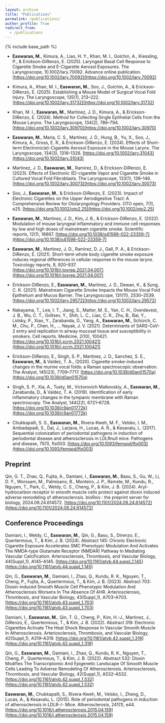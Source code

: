 ```yaml
---
layout: archive
title: "Publications"
permalink: /publications/
author_profile: True
redirect_from:
  - /publications
---
```


{% include base_path %}

- **Easwaran, M.**, Kimura, A., Liao, H. Y., Khan, M. I., Golchin, A., Kiessling, P., & Erickson-DiRenzo, E. (2025). Laryngeal Basal Cell Response to Cigarette Smoke and E-Cigarette Aerosol Exposures. The Laryngoscope, 10.1002/lary.70092. Advance online publication. [https://doi.org/10.1002/lary.70092](https://doi.org/10.1002/lary.70092)
  
- Kimura, A., Khan, M. I., **Easwaran, M.**, Soo, J., Golchin, A., & Erickson-DiRenzo, E. (2025). Establishing a Mouse Model of Surgical Vocal Fold Injury. The Laryngoscope, 135(1), 213–222. [https://doi.org/10.1002/lary.31732](https://doi.org/10.1002/lary.31732)

- Khan, M. I., **Easwaran, M.**, Martinez, J. D., Kimura, A., & Erickson-DiRenzo, E. (2024). Method for Collecting Single Epithelial Cells from the Mouse Larynx. The Laryngoscope, 134(2), 786–794. [https://doi.org/10.1002/lary.30970](https://doi.org/10.1002/lary.30970)

- **Easwaran, M.**, Maria, C. S., Martinez, J. D., Hung, B., Yu, X., Soo, J., Kimura, A., Gross, E. R., & Erickson-DiRenzo, E. (2024). Effects of Short-term Electronic(e)-Cigarette Aerosol Exposure in the Mouse Larynx. The Laryngoscope, 134(3), 1316–1326. [https://doi.org/10.1002/lary.31043](https://doi.org/10.1002/lary.31043)

- Martinez, J. D., **Easwaran, M.**, Ramirez, D., & Erickson-DiRenzo, E. (2023). Effects of Electronic (E)-cigarette Vapor and Cigarette Smoke in Cultured Vocal Fold Fibroblasts. The Laryngoscope, 133(1), 139–146. [https://doi.org/10.1002/lary.30073](https://doi.org/10.1002/lary.30073)

- Soo, J., **Easwaran, M.**, & Erickson-DiRenzo, E. (2023). Impact of Electronic Cigarettes on the Upper Aerodigestive Tract: A Comprehensive Review for Otolaryngology Providers. OTO open, 7(1), e25. [https://doi.org/10.1002/oto2.25](https://doi.org/10.1002/oto2.25)

- **Easwaran, M.**, Martinez, J. D., Kim, J. B., & Erickson-DiRenzo, E. (2022). Modulation of mouse laryngeal inflammatory and immune cell responses by low and high doses of mainstream cigarette smoke. Scientific reports, 12(1), 18667. [https://doi.org/10.1038/s41598-022-23359-7](https://doi.org/10.1038/s41598-022-23359-7)

- **Easwaran, M.**, Martinez, J. D., Ramirez, D. J., Gall, P. A., & Erickson-DiRenzo, E. (2021). Short-term whole body cigarette smoke exposure induces regional differences in cellular response in the mouse larynx. Toxicology reports, 8, 920–937. [https://doi.org/10.1016/j.toxrep.2021.04.007](https://doi.org/10.1016/j.toxrep.2021.04.007)

- Erickson-DiRenzo, E., **Easwaran, M.**, Martinez, J. D., Dewan, K., & Sung, C. K. (2021). Mainstream Cigarette Smoke Impacts the Mouse Vocal Fold Epithelium and Mucus Barrier. The Laryngoscope, 131(11), 2530–2539. [https://doi.org/10.1002/lary.29572](https://doi.org/10.1002/lary.29572)

- Nakayama, T., Lee, I. T., Jiang, S., Matter, M. S., Yan, C. H., Overdevest, J. B., Wu, C. T., Goltsev, Y., Shih, L. C., Liao, C. K., Zhu, B., Bai, Y., Lidsky, P., Xiao, Y., Zarabanda, D., Yang, A., **Easwaran, M.**, Schürch, C. M., Chu, P., Chen, H., … Nayak, J. V. (2021). Determinants of SARS-CoV-2 entry and replication in airway mucosal tissue and susceptibility in smokers. Cell reports. Medicine, 2(10), 100421. [https://doi.org/10.1016/j.xcrm.2021.100421](https://doi.org/10.1016/j.xcrm.2021.100421)

- Erickson-DiRenzo, E., Singh, S. P., Martinez, J. D., Sanchez, S. E., **Easwaran, M.**, & Valdez, T. A., (2020). Cigarette smoke-induced changes in the murine vocal folds: a Raman spectroscopic observation. The Analyst, 145(23), 7709–7717. [https://doi.org/10.1039/d0an01570a](https://doi.org/10.1039/d0an01570a)

- Singh, S. P., Xia, A., Tusty, M., Victorovich Malkovskiy, A., **Easwaran, M.**, Zarabanda, D., & Valdez, T. A. (2019). Identification of early inflammatory changes in the tympanic membrane with Raman spectroscopy. The Analyst, 144(22), 6721–6728. [https://doi.org/10.1039/c9an01772k](https://doi.org/10.1039/c9an01772k)

- Chukkapalli, S. S., **Easwaran, M.**, Rivera-Kweh, M. F., Velsko, I. M., Ambadapadi, S., Dai, J., Larjava, H., Lucas, A. R., & Kesavalu, L. (2017). Sequential colonization of periodontal pathogens in induction of periodontal disease and atherosclerosis in LDLRnull mice. Pathogens and disease, 75(1), ftx003. [https://doi.org/10.1093/femspd/ftx003](https://doi.org/10.1093/femspd/ftx003)

## Preprint
Qin, G. T., Zhao, Q., Fujita, A., Damiani, I., **Easwaran, M.**, Basu, S., Gu, W., Li, D. Y., Worssam, M., Palmisano, B., Monteiro, J. P., Ramste, M., Kundu, R., Nguyen, T., Park, C., Weldy, C. S., Cheng, P., & Kim, J. B. (2024). Aryl-hydrocarbon receptor in smooth muscle cells protect against dioxin induced adverse remodeling of atherosclerosis. bioRxiv : the preprint server for biology, 2024.09.24.614572. [https://doi.org/10.1101/2024.09.24.614572](https://doi.org/10.1101/2024.09.24.614572)

## Conference Proceedings
Damiani, I., Weldy, C., **Easwaran, M.**, Qin, G., Basu, S., Direnzo, E., Quertermous, T., & Kim, J. B. (2024). Abstract 145: Chronic Electronic Cigarette Exposure Accelerates SMC Phenotypic Modulation And Activates The NMDA-type Glutamate Receptor (NMDAR) Pathway In Mediating Vascular Calcification. Arteriosclerosis, Thrombosis, and Vascular Biology, 44(Suppl_1), A145–A145. [https://doi.org/10.1161/atvb.44.suppl_1.145](https://doi.org/10.1161/atvb.44.suppl_1.145)

Qin, G., **Easwaran, M.**, Damiani, I., Zhao, Q., Kundu, R. K., Nguyen, T., Cheng, P., Fujita, A., Quertermous, T., & Kim, J. B. (2023). Abstract 703: Dioxin-induced Smooth Muscle Cell Phenotypic Modulation And Atherosclerosis Worsens In The Absence Of AHR. Arteriosclerosis, Thrombosis, and Vascular Biology, 43(Suppl_1), A703–A703. [https://doi.org/10.1161/atvb.43.suppl_1.703](https://doi.org/10.1161/atvb.43.suppl_1.703)

Damiani, I., **Easwaran, M.**, Qin, T. G., Cheng, P., Kim, H.-J., Martinez, J., DiRenzo, E., Quertermous, T., & Kim, J. B. (2022). Abstract 319: Electronic Cigarettes Activate The Heat Shock Response In Vascular Smooth Muscle In Atherosclerosis. Arteriosclerosis, Thrombosis, and Vascular Biology, 42(Suppl_1), A319–A319. [https://doi.org/10.1161/atvb.42.suppl_1.319](https://doi.org/10.1161/atvb.42.suppl_1.319)

Qin, G., **Easwaran, M.**, Damiani, I., Zhao, Q., Kundu, R. K., Nguyen, T., Cheng, P., Quertermous, T., & Kim, J. B. (2022). Abstract 532: Dioxin Modifies The Transcriptomic And Epigenetic Landscape Of Smooth Muscle Cells Leading To Adverse Remodeling Of Atherosclerosis. Arteriosclerosis, Thrombosis, and Vascular Biology, 42(Suppl_1), A532–A532. [https://doi.org/10.1161/atvb.42.suppl_1.532](https://doi.org/10.1161/atvb.42.suppl_1.532)

**Easwaran, M.**, Chukkapalli, S., Rivera-Kweh, M., Velsko, I., Zheng, D., Lucas, A., & Kesavalu, L. (2015). Role of periodontal pathogens in induction of atherosclerosis in LDLR-/- Mice. Atherosclerosis, 241(1), e44. [https://doi.org/10.1016/j.atherosclerosis.2015.04.159](https://doi.org/10.1016/j.atherosclerosis.2015.04.159)


